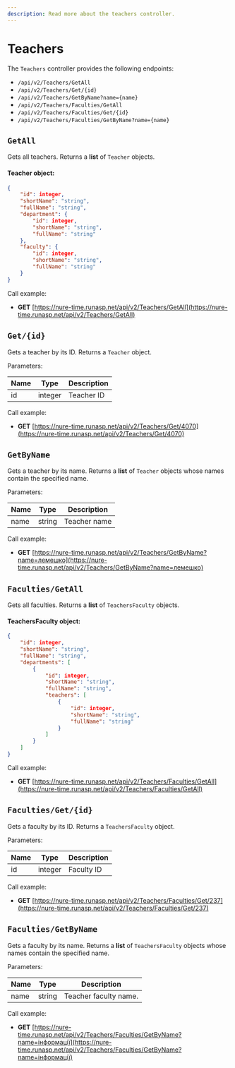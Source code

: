 ```yaml
---
description: Read more about the teachers controller.
---
```


# Teachers

The `Teachers` controller provides the following endpoints:

* `/api/v2/Teachers/GetAll`
* `/api/v2/Teachers/Get/{id}`
* `/api/v2/Teachers/GetByName?name={name}`
* `/api/v2/Teachers/Faculties/GetAll`
* `/api/v2/Teachers/Faculties/Get/{id}`
* `/api/v2/Teachers/Faculties/GetByName?name={name}`

## `GetAll`
Gets all teachers. Returns a **list** of `Teacher` objects.

#### Teacher object:
```json
{
    "id": integer,
    "shortName": "string",
    "fullName": "string",
    "department": {
        "id": integer,
        "shortName": "string",
        "fullName": "string"
    },
    "faculty": {
        "id": integer,
        "shortName": "string",
        "fullName": "string"
    }
}
```

Call example:

- **GET** [https://nure-time.runasp.net/api/v2/Teachers/GetAll](https://nure-time.runasp.net/api/v2/Teachers/GetAll)

## `Get/{id}`
Gets a teacher by its ID. Returns a `Teacher` object.

Parameters:

| Name      | Type    | Description        |
|-----------|---------|--------------------|
| id        | integer | Teacher ID         |

Call example:

- **GET** [https://nure-time.runasp.net/api/v2/Teachers/Get/4070](https://nure-time.runasp.net/api/v2/Teachers/Get/4070)

## `GetByName`
Gets a teacher by its name. Returns a **list** of `Teacher` objects whose names contain the specified name.

Parameters:

| Name      | Type   | Description        |
|-----------|--------|--------------------|
| name      | string | Teacher name       |

Call example:

- **GET** [https://nure-time.runasp.net/api/v2/Teachers/GetByName?name=лемешко](https://nure-time.runasp.net/api/v2/Teachers/GetByName?name=лемешко)

## `Faculties/GetAll`
Gets all faculties. Returns a **list** of `TeachersFaculty` objects.

#### TeachersFaculty object:
```json
{
    "id": integer,
    "shortName": "string",
    "fullName": "string",
    "departments": [
        {
            "id": integer,
            "shortName": "string",
            "fullName": "string",
            "teachers": [
                {
                    "id": integer,
                    "shortName": "string",
                    "fullName": "string"
                }
            ]
        }
    ]
}
```

Call example:

- **GET** [https://nure-time.runasp.net/api/v2/Teachers/Faculties/GetAll](https://nure-time.runasp.net/api/v2/Teachers/Faculties/GetAll)

## `Faculties/Get/{id}`
Gets a faculty by its ID. Returns a `TeachersFaculty` object.

Parameters:

| Name      | Type    | Description        |
|-----------|---------|--------------------|
| id        | integer | Faculty ID         |

Call example:

- **GET** [https://nure-time.runasp.net/api/v2/Teachers/Faculties/Get/237](https://nure-time.runasp.net/api/v2/Teachers/Faculties/Get/237)

## `Faculties/GetByName`
Gets a faculty by its name. Returns a **list** of `TeachersFaculty` objects whose names contain the specified name.

Parameters:

| Name      | Type   | Description           |
|-----------|--------|-----------------------|
| name      | string | Teacher faculty name. |

Call example:

- **GET** [https://nure-time.runasp.net/api/v2/Teachers/Faculties/GetByName?name=інформації](https://nure-time.runasp.net/api/v2/Teachers/Faculties/GetByName?name=інформації)
